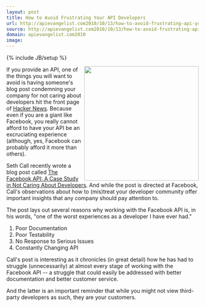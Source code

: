```yaml
---
layout: post
title: How to Avoid Frustrating Your API Developers
url: http://apievangelist.com2010/10/13/how-to-avoid-frustrating-api-your-developers/
source: http://apievangelist.com2010/10/13/how-to-avoid-frustrating-api-your-developers/
domain: apievangelist.com2010
image: 
---
```

{% include JB/setup %}
<img src="http://kinlane-productions.s3.amazonaws.com/api-evangelist/facebook-developers.png" alt="" width="300" align="right" />If you provide an API, one of the things you will want to avoid is having someone's blog post condemning your company for not caring about developers hit the front page of <a href="http://news.ycombinator.com">Hacker News</a>.  Because even if you are a giant like Facebook, you really cannot afford to have your API be an excruciating experience (although, yes, Facebook can probably afford it more than others).<p></p>
Seth Call recently wrote a blog post called <a href="http://www.sethcall.com/blog/2010/09/30/facebook-api-does-not-care/">The Facebook API:  A Case Study in Not Caring About Developers</a><a>.  And while the post is directed at Facebook, Call's observations about how to (mis)treat your developer community offer important insights that any company should pay attention to.</a><p></p>
<a>The post lays out several reasons why working with the Facebook API is, in his words, "one of the worst experiences as a developer I have ever had."</a>
<ol class="mainlist">
	<li><a>Poor Documentation</a></li>
	<li><a>Poor Testability</a></li>
	<li><a>No Response to Serious Issues</a></li>
	<li><a>Constantly Changing API</a></li>
</ol>
<a>Call's post is interesting as it chronicles (in great detail) how he has had to struggle (unnecessarily) at almost every stage of working with the Facebook API -- a struggle that could easily be addressed with better documentation and better customer service.</a><p></p>
<a>And the latter is an important reminder that while you might not view third-party developers as such, they are your customers.</a>

